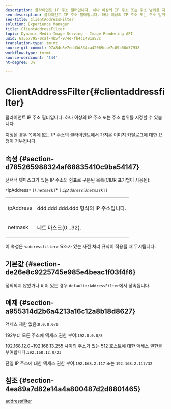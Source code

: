 ```yaml
---
description: 클라이언트 IP 주소 필터입니다. 하나 이상의 IP 주소 또는 주소 범위를 지정할 수 있습니다.
seo-description: 클라이언트 IP 주소 필터입니다. 하나 이상의 IP 주소 또는 주소 범위를 지정할 수 있습니다.
seo-title: ClientAddressFilter
solution: Experience Manager
title: ClientAddressFilter
topic: Dynamic Media Image Serving - Image Rendering API
uuid: 6a557795-0caf-4b5f-974e-fb4c1481a83c
translation-type: tm+mt
source-git-commit: 97a84e8e7edd3d834ca42069eae7c09c00d57938
workflow-type: tm+mt
source-wordcount: '144'
ht-degree: 3%

---
```



# ClientAddressFilter{#clientaddressfilter}

클라이언트 IP 주소 필터입니다. 하나 이상의 IP 주소 또는 주소 범위를 지정할 수 있습니다.

지정된 경우 목록에 없는 IP 주소의 클라이언트에서 가져온 이미지 카탈로그에 대한 요청이 거부됩니다.

## 속성 {#section-d785265988324af68835410c9ba54147}

선택적 넷마스크가 있는 IP 주소의 쉼표로 구분된 목록(CIDR 표기법이 사용됨):

`*`ipAddress`*` `[`/  *`netmask`*`]`*  `[`,*`ipAddress`*`[`/*`netmask`*`]]`

<table id="simpletable_9F82BB0D42A9434883F2F70A2A92898C"> 
 <tr class="strow"> 
  <td class="stentry"> <p><span class="varname"> ipAddress</span> </p> </td> 
  <td class="stentry"> <p><span class="varname"> ddd.ddd.ddd.ddd</span> 형식의 IP 주소입니다. </p></td> 
 </tr> 
 <tr class="strow"> 
  <td class="stentry"> <p><span class="varname"> netmask</span> </p></td> 
  <td class="stentry"> <p>네트 마스크(0...32). </p></td> 
 </tr> 
</table>

이 속성은 `<addressfilter>` 요소가 있는 사전 처리 규칙이 적용될 때 무시됩니다.

## 기본값 {#section-de26e8c9225745e985e4beac1f03f4f6}

정의되지 않았거나 비어 있는 경우 `default::AddressFilter`에서 상속됩니다.

## 예제 {#section-a955314d2b6a4213a16c12a8b18d8627}

액세스 제한 없음:`0.0.0.0/0`

192부터 모든 주소에 액세스 권한 부여:`192.0.0.0/8`

192.168.12.0~192.168.13.255 사이의 주소가 있는 512 호스트에 대한 액세스 권한을 부여합니다.`192.168.12.0/23`

단일 IP 주소에 대한 액세스 권한 부여:`192.168.2.117` 또는 `192.168.2.117/32`

## 참조 {#section-4ea89a7d82e14a4a800487d2d8801465}

[addressfilter](../../../../../is-api/image-catalog/image-serving-api-ref/c-image-catalog-reference/c-rule-set-reference/r-addressfilter-rule.md#reference-48c369f56ecd4034b410da5a94a9dfd1)
